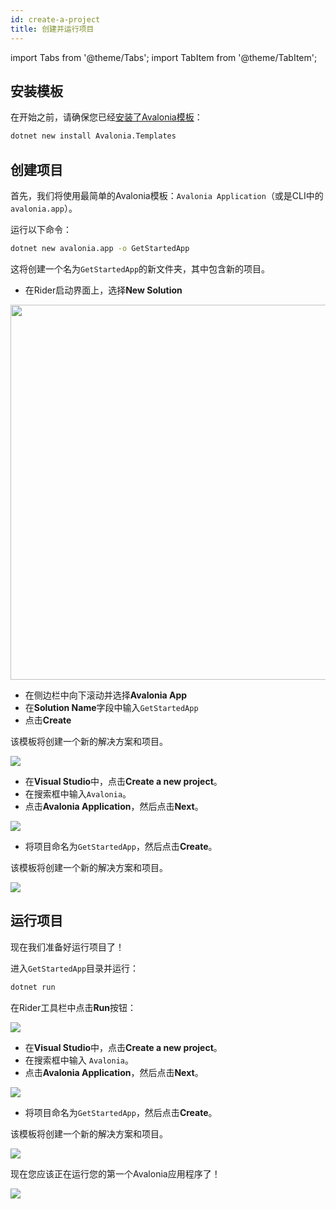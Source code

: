 ```yaml
---
id: create-a-project
title: 创建并运行项目
---
```


import Tabs from '@theme/Tabs';
import TabItem from '@theme/TabItem';

## 安装模板

在开始之前，请确保您已经[安装了Avalonia模板](../install.md)：

```bash
dotnet new install Avalonia.Templates
```

## 创建项目

首先，我们将使用最简单的Avalonia模板：`Avalonia Application`（或是CLI中的`avalonia.app`）。

<Tabs>
  <TabItem value="cli" label="命令行" default>
运行以下命令：

```bash
dotnet new avalonia.app -o GetStartedApp
```

这将创建一个名为`GetStartedApp`的新文件夹，其中包含新的项目。
  </TabItem>
  <TabItem value="rider" label="Rider">

- 在Rider启动界面上，选择**New Solution**

<div style={{textAlign: 'center'}}>
    <img src="/img/get-started/test-drive/rider-splashscreen.png" width="600"/>
</div>

- 在侧边栏中向下滚动并选择**Avalonia App**
- 在**Solution Name**字段中输入`GetStartedApp`
- 点击**Create**

该模板将创建一个新的解决方案和项目。

<div style={{textAlign: 'center'}}>
    <img src="/img/get-started/test-drive/rider-solution.png"/>
</div>

  </TabItem>
  <TabItem value="vs" label="Visual Studio">

- 在**Visual Studio**中，点击**Create a new project**。
- 在搜索框中输入`Avalonia`。
- 点击**Avalonia Application**，然后点击**Next**。

<div style={{textAlign: 'center'}}>
    <img src="/img/get-started/choose-a-solution-template/image (31) (1) (1).png" />
</div>

- 将项目命名为`GetStartedApp`，然后点击**Create**。

该模板将创建一个新的解决方案和项目。

<div style={{textAlign: 'center'}}>
    <img src="/img/get-started/choose-a-solution-template/image (27) (1).png" />
</div>
  </TabItem>
</Tabs>

## 运行项目

现在我们准备好运行项目了！

<Tabs>
  <TabItem value="cli" label="命令行" default>


进入`GetStartedApp`目录并运行：

```bash
dotnet run
```
  </TabItem>
  <TabItem value="rider" label="Rider">

在Rider工具栏中点击**Run**按钮：

<div style={{textAlign: 'center'}}>
    <img src="/img/get-started/test-drive/rider-run.png"/>
</div>
  </TabItem>
  <TabItem value="vs" label="Visual Studio">

- 在**Visual Studio**中，点击**Create a new project**。
- 在搜索框中输入 `Avalonia`。
- 点击**Avalonia Application**，然后点击**Next**。

<div style={{textAlign: 'center'}}>
    <img src="/img/get-started/choose-a-solution-template/image (31) (1) (1).png" />
</div>

- 将项目命名为`GetStartedApp`，然后点击**Create**。

该模板将创建一个新的解决方案和项目。

<div style={{textAlign: 'center'}}>
    <img src="/img/get-started/choose-a-solution-template/image (27) (1).png" />
</div>
  </TabItem>
</Tabs>

现在您应该正在运行您的第一个Avalonia应用程序了！

<div style={{textAlign: 'center'}}>
    <img src="/img/get-started/test-drive/initial-window.png" />
</div>